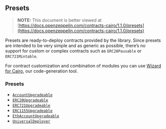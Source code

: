 ## Presets

> **NOTE:** This document is better viewed at [https://docs.openzeppelin.com/contracts-cairo/1.1.0/presets](https://docs.openzeppelin.com/contracts-cairo/1.1.0/presets)

Presets are ready-to-deploy contracts provided by the library. Since presets are intended to be very simple and as
generic as possible, there’s no support for custom or complex contracts such as `ERC20Pausable` or `ERC721Mintable`.

For contract customization and combination of modules you can use
[Wizard for Cairo](https://wizard.openzeppelin.com/cairo), our code-generation tool.

### Presets

- [`AccountUpgradeable`](https://docs.openzeppelin.com/contracts-cairo/1.1.0/api/account#AccountUpgradeable)
- [`ERC20Upgradeable`](https://docs.openzeppelin.com/contracts-cairo/1.1.0/api/erc20#ERC20Upgradeable)
- [`ERC721Upgradeable`](https://docs.openzeppelin.com/contracts-cairo/1.1.0/api/erc721#ERC721Upgradeable)
- [`ERC1155Upgradeable`](https://docs.openzeppelin.com/contracts-cairo/1.1.0/api/erc1155#ERC1155Upgradeable)
- [`EthAccountUpgradeable`](https://docs.openzeppelin.com/contracts-cairo/1.1.0/api/account#EthAccountUpgradeable)
- [`UniversalDeployer`](https://docs.openzeppelin.com/contracts-cairo/1.1.0/api/udc#UniversalDeployer)
